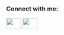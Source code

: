 

<h3 align="left">Connect with me:</h3>
<p align="left">
<a href="https://www.linkedin.com/in/arthur-felipe-carminati-843893244/" target="blank"><img align="center" src="https://cdn.jsdelivr.net/npm/simple-icons@3.0.1/icons/linkedin.svg" alt="" height="30" width="40" /></a>
<a href="https://www.instagram.com/carminati_arthur/" target="blank"><img align="center" src="https://cdn.jsdelivr.net/npm/simple-icons@3.0.1/icons/instagram.svg" alt="" height="30" width="40" /></a>
</p>
